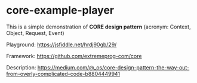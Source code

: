 # core-example-player

This is a simple demonstration of **CORE design pattern** (acronym: Context, Object, Request, Event)

Playground: https://jsfiddle.net/hrdj90gb/29/

Framework: https://github.com/extremeprog-com/core

Description: https://medium.com/@_os/core-design-pattern-the-way-out-from-overly-complicated-code-b8804449941
